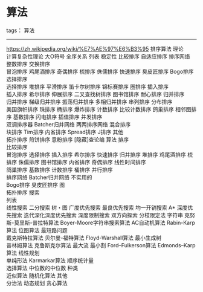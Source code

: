 # 算法

tags： 算法

---
https://zh.wikipedia.org/wiki/%E7%AE%97%E6%B3%95
排序算法
理论	
计算复杂性理论 大O符号 全序关系 列表 稳定性 比较排序 自适应排序 排序网络 整数排序
交换排序	
冒泡排序 鸡尾酒排序 奇偶排序 梳排序 侏儒排序 快速排序 臭皮匠排序 Bogo排序
选择排序	
选择排序 堆排序 平滑排序 笛卡尔树排序 锦标赛排序 圈排序
插入排序	
插入排序 希尔排序 伸展排序 二叉查找树排序 图书馆排序 耐心排序
归并排序	
归并排序 梯级归并排序 振荡归并排序 多相归并排序 串列排序
分布排序	
美国旗帜排序 珠排序 桶排序 爆炸排序 计数排序 比较计数排序 鸽巢排序 相邻图排序 基数排序 闪电排序 插值排序
并发排序	
双调排序器 Batcher归并网络 两两排序网络
混合排序	
块排序 Tim排序 内省排序 Spread排序 J排序
其他	
拓扑排序 煎饼排序 意粉排序
[隐藏]查论编
算法
排序	
比较排序	
冒泡排序 选择排序 插入排序 希尔排序 快速排序 归并排序 堆排序 鸡尾酒排序 梳排序 侏儒排序 图书馆排序 内省排序 奇偶排序
线性时间排序	
鸽巢排序 基数排序 计数排序 桶排序
并行排序	
排序网络 Batcher归并网络
不实用的	
Bogo排序 臭皮匠排序
图	
拓扑排序
搜索	
列表	
线性搜索 二分搜索
树・图	
广度优先搜索 最良优先搜索 均一开销搜索 A* 深度优先搜索 迭代深化深度优先搜索 深度限制搜索 双方向探索 分枝限定法
字符串	
克努斯-莫里斯-普拉特算法 Boyer-Moore字符串搜索算法 AC自动机算法 Rabin-Karp算法 位图算法
最短路问题	
戴克斯特拉算法 贝尔曼-福特算法 Floyd-Warshall算法
最小生成树	
普林姆算法 克鲁斯克尔算法
最大流
最小割	
Ford–Fulkerson算法 Edmonds–Karp算法
线性规划	
单纯形法 Karmarkar算法
顺序统计量	
选择算法 中位数的中位数
种类	
近似算法 随机化算法
其他	
分治法 动态规划 贪心算法





<!--stackedit_data:
eyJoaXN0b3J5IjpbNDU3NjY4Mjc3XX0=
-->